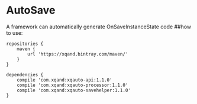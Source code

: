 # AutoSave
A framework can automatically generate OnSaveInstanceState code
##how to use:
    
    repositories {
        maven {
            url 'https://xqand.bintray.com/maven/' 
        }
    }
    
    dependencies {
        compile 'com.xqand:xqauto-api:1.1.0'
        compile 'com.xqand:xqauto-processor:1.1.0'
        compile 'com.xqand:xqauto-savehelper:1.1.0'
    }
